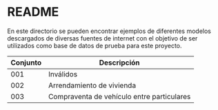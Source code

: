 # README

En este directorio se pueden encontrar ejemplos de diferentes modelos descargados de diversas
fuentes de internet con el objetivo de ser utilizados como base de datos de prueba para este proyecto.

| Conjunto | Descripción                                |
|----------|--------------------------------------------|
| 001      | Inválidos                                  |
| 002      | Arrendamiento de vivienda                  |
| 003      | Compraventa de vehículo entre particulares |
